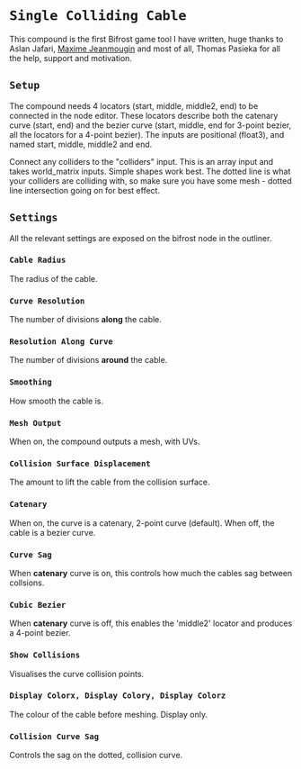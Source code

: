 # `Single Colliding Cable`
This compound is the first Bifrost game tool I have written, huge thanks to Aslan Jafari, [Maxime Jeanmougin](https://app.gumroad.com/mjcg) and most of all, Thomas Pasieka for all the help, support and motivation.

## `Setup`
The compound needs 4 locators (start, middle, middle2, end) to be connected in the node editor.  These locators describe both the catenary curve (start, end) and the bezier curve (start, middle, end for 3-point bezier, all the locators for a 4-point bezier).  The inputs are positional (float3), and named start, middle, middle2 and end.  

Connect any colliders to the "colliders" input.  This is an array input and takes world_matrix inputs.  Simple shapes work best.  The dotted line is what your colliders are colliding with, so make sure you have some mesh - dotted line intersection going on for best effect.

## `Settings`
All the relevant settings are exposed on the bifrost node in the outliner.

### `Cable Radius`
The radius of the cable.

### `Curve Resolution`
The number of divisions **along** the cable.

### `Resolution Along Curve`
The number of divisions **around** the cable.

### `Smoothing`
How smooth the cable is.

### `Mesh Output`
When on, the compound outputs a mesh, with UVs.

### `Collision Surface Displacement`
The amount to lift the cable from the collision surface.

### `Catenary`
When on, the curve is a catenary, 2-point curve (default).  When off, the cable is a bezier curve.

### `Curve Sag`
When **catenary** curve is on, this controls how much the cables sag between collsions.

### `Cubic Bezier`
When **catenary** curve is off, this enables the 'middle2' locator and produces a 4-point bezier.
 
### `Show Collisions`
Visualises the curve collision points.

### `Display Colorx, Display Colory, Display Colorz`
The colour of the cable before meshing.  Display only.

### `Collision Curve Sag`
Controls the sag on the dotted, collision curve.




